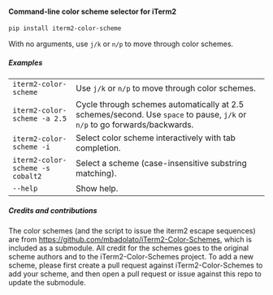 #### Command-line color scheme selector for iTerm2

```sh
pip install iterm2-color-scheme
```

With no arguments, use `j/k` or `n/p` to move through color schemes.

##### Examples

<table>
    <tr>
      <td><code>iterm2-color-scheme</code></td>
      <td>Use <code>j/k</code> or <code>n/p</code> to move through color schemes.</td>
    </tr>
    <tr>
      <td><code>iterm2-color-scheme -a 2.5</code></td>
      <td>Cycle through schemes automatically at 2.5 schemes/second. Use <code>space</code> to pause, <code>j/k</code> or <code>n/p</code> to go forwards/backwards.</td>
    </tr>
    <tr>
      <td><code>iterm2-color-scheme -i</code></td>
      <td>Select color scheme interactively with tab completion.</td>
    </tr>
    <tr>
      <td><code>iterm2-color-scheme -s cobalt2</code></td>
      <td>Select a scheme (case-insensitive substring matching).</td>
    </tr>
    <tr>
      <td><code>--help</code></td>
      <td>Show help.</td>
    </tr>
</table>


##### Credits and contributions

The color schemes (and the script to issue the iterm2 escape sequences) are
from https://github.com/mbadolato/iTerm2-Color-Schemes, which is included as a
submodule. All credit for the schemes goes to the original scheme authors and
to the iTerm2-Color-Schemes project. To add a new scheme, please first create a
pull request against iTerm2-Color-Schemes to add your scheme, and then open a
pull request or issue against this repo to update the submodule.
